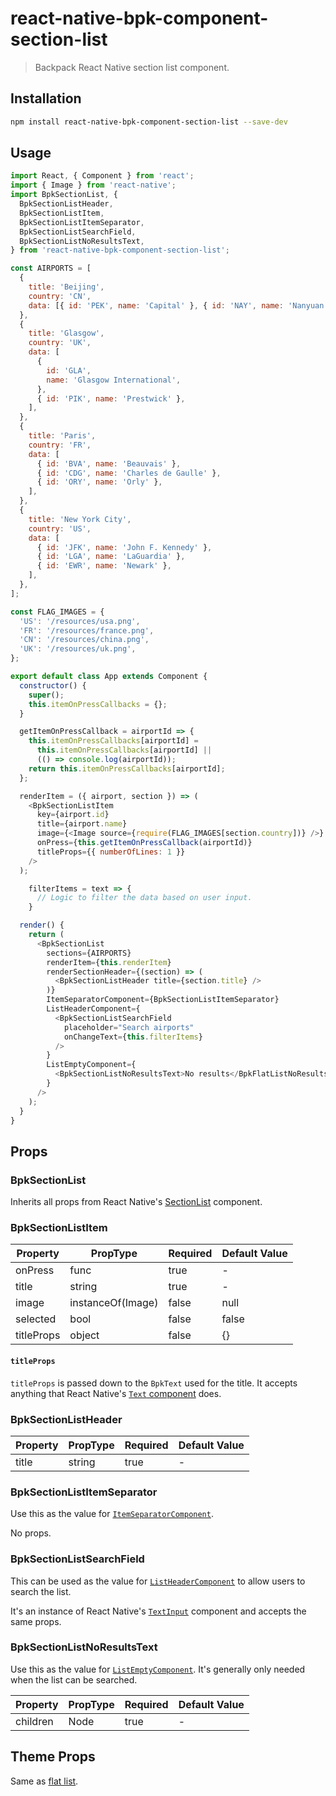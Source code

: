 # react-native-bpk-component-section-list

> Backpack React Native section list component.

## Installation

```sh
npm install react-native-bpk-component-section-list --save-dev
```

## Usage

```js
import React, { Component } from 'react';
import { Image } from 'react-native';
import BpkSectionList, {
  BpkSectionListHeader,
  BpkSectionListItem,
  BpkSectionListItemSeparator,
  BpkSectionListSearchField,
  BpkSectionListNoResultsText,
} from 'react-native-bpk-component-section-list';

const AIRPORTS = [
  {
    title: 'Beijing',
    country: 'CN',
    data: [{ id: 'PEK', name: 'Capital' }, { id: 'NAY', name: 'Nanyuan' }],
  },
  {
    title: 'Glasgow',
    country: 'UK',
    data: [
      {
        id: 'GLA',
        name: 'Glasgow International',
      },
      { id: 'PIK', name: 'Prestwick' },
    ],
  },
  {
    title: 'Paris',
    country: 'FR',
    data: [
      { id: 'BVA', name: 'Beauvais' },
      { id: 'CDG', name: 'Charles de Gaulle' },
      { id: 'ORY', name: 'Orly' },
    ],
  },
  {
    title: 'New York City',
    country: 'US',
    data: [
      { id: 'JFK', name: 'John F. Kennedy' },
      { id: 'LGA', name: 'LaGuardia' },
      { id: 'EWR', name: 'Newark' },
    ],
  },
];

const FLAG_IMAGES = {
  'US': '/resources/usa.png',
  'FR': '/resources/france.png',
  'CN': '/resources/china.png',
  'UK': '/resources/uk.png',
};

export default class App extends Component {
  constructor() {
    super();
    this.itemOnPressCallbacks = {};
  }

  getItemOnPressCallback = airportId => {
    this.itemOnPressCallbacks[airportId] =
      this.itemOnPressCallbacks[airportId] ||
      (() => console.log(airportId));
    return this.itemOnPressCallbacks[airportId];
  };

  renderItem = ({ airport, section }) => (
    <BpkSectionListItem
      key={airport.id}
      title={airport.name}
      image={<Image source={require(FLAG_IMAGES[section.country])} />}
      onPress={this.getItemOnPressCallback(airportId)}
      titleProps={{ numberOfLines: 1 }}
    />
  );

    filterItems = text => {
      // Logic to filter the data based on user input.
    }

  render() {
    return (
      <BpkSectionList
        sections={AIRPORTS}
        renderItem={this.renderItem}
        renderSectionHeader={(section) => (
          <BpkSectionListHeader title={section.title} />
        )}
        ItemSeparatorComponent={BpkSectionListItemSeparator}
        ListHeaderComponent={
          <BpkSectionListSearchField
            placeholder="Search airports"
            onChangeText={this.filterItems}
          />
        }
        ListEmptyComponent={
          <BpkSectionListNoResultsText>No results</BpkFlatListNoResultsText>
        }
      />
    );
  }
}
```

## Props

### BpkSectionList

Inherits all props from React Native's [SectionList](https://facebook.github.io/react-native/docs/sectionlist.html) component.

### BpkSectionListItem

| Property           | PropType                              | Required | Default Value |
| ------------------ | ------------------------------------- | -------- | ------------- |
| onPress            | func                                  | true     | -             |
| title              | string                                | true     | -             |
| image              | instanceOf(Image)                     | false    | null          |
| selected           | bool                                  | false    | false         |
| titleProps         | object                                | false    | {}            |

#### `titleProps`

`titleProps` is passed down to the `BpkText` used for the title. It accepts anything that React Native's [`Text` component](https://facebook.github.io/react-native/docs/text.html#props) does.

### BpkSectionListHeader

| Property           | PropType                              | Required | Default Value |
| ------------------ | ------------------------------------- | -------- | ------------- |
| title              | string                                | true     | -             |

### BpkSectionListItemSeparator

Use this as the value for [`ItemSeparatorComponent`](https://facebook.github.io/react-native/docs/sectionlist#itemseparatorcomponent).

No props.

### BpkSectionListSearchField

This can be used as the value for [`ListHeaderComponent`](https://facebook.github.io/react-native/docs/sectionlist#listheadercomponent) to allow users to search the list.

It's an instance of React Native's [`TextInput`](https://facebook.github.io/react-native/docs/textinput) component and accepts the same props.

### BpkSectionListNoResultsText

Use this as the value for [`ListEmptyComponent`](https://facebook.github.io/react-native/docs/sectionlist#listemptycomponent). It's generally only needed when the list can be searched.

| Property           | PropType                              | Required | Default Value |
| ------------------ | ------------------------------------- | -------- | ------------- |
| children           | Node                                  | true     | -             |

## Theme Props

Same as [flat list](/components/native/flat-list?platform=native#theme-props).
